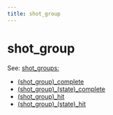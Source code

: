 ```yaml
---
title: shot_group
---
```


# shot_group


See: [shot_groups:](../config/shot_groups.md)

* [(shot_group)_complete](shot_group_complete.md)
* [(shot_group)_(state)_complete](shot_group_state_complete.md)
* [(shot_group)_hit](shot_group_hit.md)
* [(shot_group)_(state)_hit](shot_group_state_hit.md)
